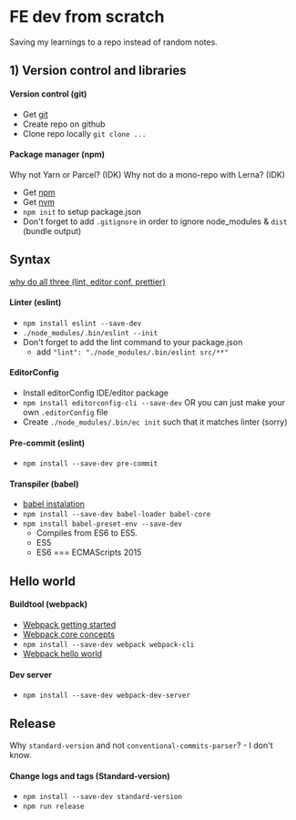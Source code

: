 # FE dev from scratch
Saving my learnings to a repo instead of random notes.

## 1) Version control and libraries

#### Version control (git)
- Get [git](https://git-scm.com/downloads)
- Create repo on github 
- Clone repo locally `git clone ...`

#### Package manager (npm)
Why not Yarn or Parcel? (IDK)
Why not do a mono-repo with Lerna? (IDK)

- Get [npm](https://www.npmjs.com/get-npm)
- Get [nvm](https://github.com/creationix/nvm)
- `npm init` to setup package.json
- Don't forget to add `.gitignore` in order to ignore node_modules & `dist` (bundle output) 

## Syntax
[why do all three (lint, editor conf, prettier)](https://stackoverflow.com/questions/48363647/editorconfig-vs-eslint-vs-prettier-is-it-worthwhile-to-use-them-all)

#### Linter (eslint)
- `npm install eslint --save-dev`
- `./node_modules/.bin/eslint --init`
- Don't forget to add the lint command to your package.json
    - add `"lint": "./node_modules/.bin/eslint src/**"`

#### EditorConfig
- Install editorConfig IDE/editor package
- `npm install editorconfig-cli --save-dev` OR you can just make your own `.editorConfig` file
- Create `./node_modules/.bin/ec init` such that it matches linter (sorry)

#### Pre-commit (eslint)
- `npm install --save-dev pre-commit`

#### Transpiler (babel)
- [babel instalation](https://babeljs.io/docs/setup/#installation)
- `npm install --save-dev babel-loader babel-core`
- `npm install babel-preset-env --save-dev`
	- Compiles from ES6 to ES5.
	- ES5 
	- ES6 === ECMAScripts 2015


## Hello world

#### Buildtool (webpack)
- [Webpack getting started](https://webpack.js.org/guides/getting-started/)
- [Webpack core concepts](https://webpack.js.org/concepts/)
- `npm install --save-dev webpack webpack-cli`
- [Webpack hello world](https://webpack.js.org/guides/getting-started/)

#### Dev server
- `npm install --save-dev webpack-dev-server`


## Release
Why `standard-version` and not `conventional-commits-parser`?
	- I don't know.

#### Change logs and tags (Standard-version)
- `npm install --save-dev standard-version` 
- `npm run release`


